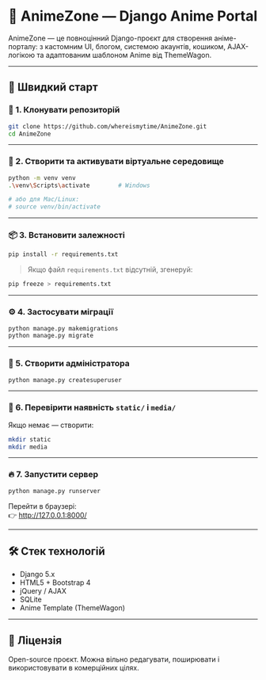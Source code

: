 # 🎌 AnimeZone — Django Anime Portal

AnimeZone — це повноцінний Django-проєкт для створення аніме-порталу: з кастомним UI, блогом, системою акаунтів, кошиком, AJAX-логікою та адаптованим шаблоном Anime від ThemeWagon.

---

## 🚀 Швидкий старт

### 🔽 1. Клонувати репозиторій

```bash
git clone https://github.com/whereismytime/AnimeZone.git
cd AnimeZone
```

---

### 🐍 2. Створити та активувати віртуальне середовище

```bash
python -m venv venv
.\venv\Scripts\activate        # Windows

# або для Mac/Linux:
# source venv/bin/activate
```

---

### 📦 3. Встановити залежності

```bash
pip install -r requirements.txt
```

> Якщо файл `requirements.txt` відсутній, згенеруй:
```bash
pip freeze > requirements.txt
```

---

### ⚙️ 4. Застосувати міграції

```bash
python manage.py makemigrations
python manage.py migrate
```

---

### 👤 5. Створити адміністратора

```bash
python manage.py createsuperuser
```

---

### 💽 6. Перевірити наявність `static/` і `media/`

Якщо немає — створити:

```bash
mkdir static
mkdir media
```

---

### 🔥 7. Запустити сервер

```bash
python manage.py runserver
```

Перейти в браузері:  
👉 http://127.0.0.1:8000/

---

## 🛠️ Стек технологій

- Django 5.x
- HTML5 + Bootstrap 4
- jQuery / AJAX
- SQLite
- Anime Template (ThemeWagon)

---

## 📄 Ліцензія

Open-source проєкт. Можна вільно редагувати, поширювати і використовувати в комерційних цілях.
